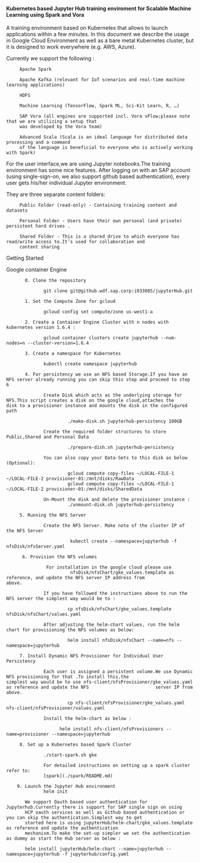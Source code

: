 #### Kubernetes based Jupyter Hub training enviroment for Scalable Machine Learning using Spark and Vora

A training environment based on Kubernetes that allows to launch applications within a few minutes. In this document we describe the usage in Google Cloud Environment as well as a bare metal Kubernetes cluster, but it is designed to work everywhere (e.g. AWS, Azure).

Currently we support the following :

         Apache Spark
         
         Apache Kafka (relevant for IoT scenarios and real-time machine learning applications)
         
         HDFS
         
         Machine Learning (TensorFlow, Spark ML, Sci-Kit Learn, R, …)
         
         SAP Vora (all engines are supported incl. Vora vFlow;please note that we are utilizing a setup that
         was developed by the Vora team)
        
         Advanced Scala (Scala is an ideal language for distributed data processing and a command
         of the language is beneficial to everyone who is actively working with Spark)
          
          
For the user interface,we are using Jupyter notebooks.The training environment has some nice features. After logging on with
an SAP account (using single-sign-on, we also support github based authentication), every user gets his/her individual Jupyter environment.

They are  three separate content folders:
 
         Public Folder (read-only) - Containing training content and datasets
         
         Personal Folder - Users have their own personal (and private) persistent hard drives .
         
         Shared Folder - This is a shared drive to which everyone has read/write access to.It’s used for collaboration and 
         content sharing
         
Getting Started

 Google container Engine 
 
           0. Clone the repository 

                  git clone git@github.wdf.sap.corp:i033085/jupyterHub.git

           1. Set the Compute Zone for gcloud

                  gcloud config set compute/zone us-west1-a

           2. Create a Container Engine Cluster with n nodes with kubernetes version 1.6.4 : 

                  gcloud container clusters create jupyterhub --num-nodes=n --cluster-version=1.6.4

           3. Create a namespace for Kubernetes

                  kubectl create namespace jupyterhub 

           4. For persistency we use an NFS based Storage.If you have an NFS server already running you can skip this step and proceed to step 6 
  
                  Create Disk which acts as the underlying storage for NFS.This script creates a disk on the google cloud,attaches the          disk to a provisioner instance and mounts the disk in the configured path

                           ./make-disk.sh jupyterhub-persistency 100GB

                  Create the required folder structures to store Public,Shared and Personal Data

                           ./prepare-dish.sh jupyterhub-persistency

                  You can also copy your Data-Sets to this disk as below (Optional): 

                           gcloud compute copy-files ~/LOCAL-FILE-1 ~/LOCAL-FILE-2 provisioner-01:/mnt/disks/RawData 
                           gcloud compute copy-files ~/LOCAL-FILE-1 ~/LOCAL-FILE-2 provisioner-01:/mnt/disks/SharedData

                  Un-Mount the disk and delete the provisioner instance :
                           ./unmount-disk.sh jupyterhub-persistency
                  
         5. Running the NFS Server
               
                  Create the NFS Server. Make note of the cluster IP of the NFS Server 
         
                            kubectl create --namespace=jupyterhub -f nfsDisk/nfsServer.yaml
                 
          6. Provision the NFS volumes
        
                   For installation in the google cloud please use                                 
                            nfsDisk/nfsChart/gke_values.template as reference, and update the NFS server IP address from                                    above.
          
                  If you have followed the instructions above to run the NFS server the simplest way would be to :
          
                           cp nfsDisk/nfsChart/gke_values.template nfsDisk/nfsChart/values.yaml
          
                  After adjusting the helm-chart values, run the helm chart for provisioning the NFS volumes as below:
                  
                           helm install nfsDisk/nfsChart --name=nfs --namespace=jupyterhub
                  
         7. Install Dynamic NFS Provisioner for Individual User Persistency
  
                  Each user is assigned a persistent volume.We use Dynamic NFS provisioning for that .To install this,the                       simplest way would be to use nfs-client/nfsProvisioner/gke_values.yaml as reference and update the NFS                         server IP from above.
                  
                           cp nfs-client/nfsProvisioner/gke_values.yaml nfs-client/nfsProvisioner/values.yaml
                  
                  Install the helm-chart as below :
                   
                        helm install nfs-client/nfsProvisioners --name=provisioner --namespace=jupyterhub
   
         8. Set up a Kubernetes based Spark Cluster
   
                  ./start-spark.sh gke
                  
                  For detailed instructions on setting up a spark cluster refer to: 
                  [spark](./spark/README.md)
      
        9. Launch the Jupyter Hub environment
                  helm init
   
           We support Oauth based user authentication for Jupyterhub.Currently there is support for SAP single sign on using
           HCP oauth services as well as Github based authentication or you can skip the authentication.Simplest way to get
           started here is using jupyterHub/helm-chart/gke_values.template as reference and update the authentication         
           mechanism.To make the set-up simpler we set the authentication as dummy as start the Hub server as below :
           
           helm install jupyterHub/helm-chart --name=jupyterhub --namespace=jupyterhub -f jupyterhub/config.yaml
         
                  
                  
         
                  
         
         
                  
         
         
         
         
     
